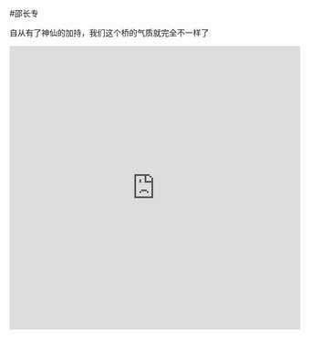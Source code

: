 #邵长专  

自从有了神仙的加持，我们这个桥的气质就完全不一样了

<iframe height=498 width=510 src='http://player.youku.com/embed/XNDM5MjcwMTYzMg==' frameborder=0 'allowfullscreen'></iframe>
